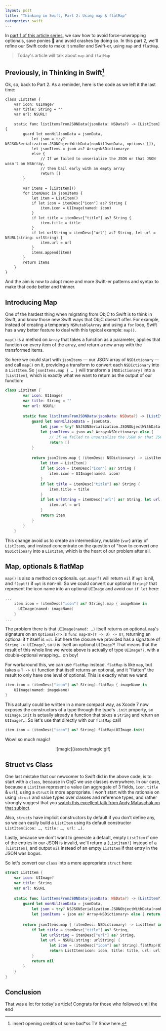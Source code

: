 ```yaml
---
layout: post
title: "Thinking in Swift, Part 2: Using map & flatMap"
categories: swift
---
```


In [part 1 of this article series](/swift/2015/09/06/thinking-in-swift-1), we saw how to avoid force-unwrapping optionals, save ponies 🐴 and avoid crashes by doing so. In this part 2, we'll refine our Swift code to make it smaller and Swift-er, using `map` and `flatMap`.

> Today's article will talk about `map` and `flatMap`

## Previously, in Thinking in Swift[^tvshow-intro]

[^tvshow-intro]: insert opening credits of some bad*ss TV Show here.

Ok, so, back to Part 2. As a reminder, here is the code as we left it the last time:

```
class ListItem {
    var icon: UIImage?
    var title: String = ""
    var url: NSURL!
    
    static func listItemsFromJSONData(jsonData: NSData?) -> [ListItem] {
        guard let nonNilJsonData = jsonData,
            let json = try? NSJSONSerialization.JSONObjectWithData(nonNilJsonData, options: []),
            let jsonItems = json as? Array<NSDictionary>
            else {
                // If we failed to unserialize the JSON or that JSON wasn't an NSArray,
                // then bail early with an empty array
                return []
        }
        
        var items = [ListItem]()
        for itemDesc in jsonItems {
            let item = ListItem()
            if let icon = itemDesc["icon"] as? String {
                item.icon = UIImage(named: icon)
            }
            if let title = itemDesc["title"] as? String {
                item.title = title
            }
            if let urlString = itemDesc["url"] as? String, let url = NSURL(string: urlString) {
                item.url = url
            }
            items.append(item)
        }
        return items
    }
}
```

And the aim is now to adopt more and more Swift-er patterns and syntax to make that code better and thinner.

## Introducing Map

One of the hardest thing when migrating from ObjC to Swift is to think in Swift, and know those new Swift ways that ObjC doesn't offer. For example, instead of creating a temporary `NSMutableArray` and using a `for` loop, Swift has a way better feature to deal with this typical example: `map()`.

`map()` is a method on `Array` that takes a function as a parameter, applies that function on every item of the array, and return a new array with the transformed items.

So here we could start with `jsonItems` — our JSON array of `NSDictionary` — and call `map()` on it, providing a transform to convert each `NSDictionary` into a `ListItem`. So `jsonItems.map { … }` will transform a `[NSDictionary]` into a `[ListItem]`, which is exactly what we want to return as the output of our function:

```swift
class ListItem {
        var icon: UIImage?
        var title: String = ""
        var url: NSURL!
        
        static func listItemsFromJSONData(jsonData: NSData?) -> [ListItem] {
            guard let nonNilJsonData = jsonData,
                let json = try? NSJSONSerialization.JSONObjectWithData(nonNilJsonData, options: []),
                let jsonItems = json as? Array<NSDictionary> else {
                    // If we failed to unserialize the JSON or that JSON wasn't an NSArray, then bail early with an empty array
                    return []
            }
            
            return jsonItems.map { (itemDesc: NSDictionary) -> ListItem in
                let item = ListItem()
                if let icon = itemDesc["icon"] as? String {
                    item.icon = UIImage(named: icon)
                }
                if let title = itemDesc["title"] as? String {
                    item.title = title
                }
                if let urlString = itemDesc["url"] as? String, let url = NSURL(string: urlString) {
                    item.url = url
                }
                return item
            }
        }
    }
```

This change avoid us to create an intermediary, mutable (`var`) array of `ListItems`, and instead concentrate on the question of "how to convert one `NSDictionary` into a `ListItem`, which is the heart of our problem after all.

## Map, optionals & flatMap

`map()` is also a method on optionals. `opt.map(f)` will return `nil` if `opt` is nil, and `f(opt!)` if `opt` is non-nil. So we could convert our optional `String?` that represent the icon name into an optional `UIImage` and avoid our `if let` here: 

```swift
...
    item.icon = (itemDesc["icon"] as? String).map { imageName in
      UIImage(named: imageName)
    }
...
```

The problem there is that `UIImage(named: …)` itself returns an optional. `map`'s signature on an `Optional<T>` is `func map<U>(T -> U) -> U?`, returning an optional if `T` itself is `nil`. But here the closure we provided has a signature of `String -> UIImage?`, so `U` is itself an optional `UIImage?`! That means that the result of this whole line we wrote above is actually of type `UIImage??`, with a double-optional wrapping… oh boy!

For workaround this, we can use `flatMap` instead. `flatMap` is like `map`, but takes a `T -> U?` function that itself returns an optional, and it "flatten" the result to only have one level of optional. This is exactly what we want!

```swift
item.icon = (itemDesc["icon"] as? String).flatMap { imageName in
    UIImage(named: imageName)
}
```

This actually could be written in a more compact way, as Xcode 7 now exposes the constructors of a type through the type's `.init` property, so `UIImage.init` is actually already a function that takes a `String` and return an `UIImage?`… So let's use that directly with our `flatMap` call!

```swift
item.icon = (itemDesc["icon"] as? String).flatMap(UIImage.init)
```

Wow! so much magic!

<center>![magic](/assets/magic.gif)</center>

## Struct vs Class

One last mistake that our newcomer to Swift did in the above code, is to start with a `class`, because in ObjC we use classes everywhere. In our case, because a `ListItem` represent a value (an aggregate of 3 fields, `icon`, `title` & `url`), using a `struct` is more appropriate. I won't start with the rationale on using `struct` and value types over classes and reference types, and rather strongly suggest that you [watch this excellent talk from Andy Matuschak on that subject](https://realm.io/news/andy-matuschak-controlling-complexity/).

Also, `structs` have implicit constructors by default if you don't define any, so we can easily build a `ListItem` using its default constructor `ListItem(icon: …, title: …, url: …)`.

Lastly, because we don't want to generate a default, empty `ListItem` if one of the entries in our JSON is invalid, we'll return a `[ListItem?]` instead of a `[ListItem]`, and output `nil` instead of an empty `ListItem` if that entry in the JSON was bogus.

So let's convert our `class` into a more appropriate `struct` here:

```swift
struct ListItem {
    var icon: UIImage?
    var title: String
    var url: NSURL
    
    static func listItemsFromJSONData(jsonData: NSData?) -> [ListItem?] {
        guard let nonNilJsonData = jsonData,
            let json = try? NSJSONSerialization.JSONObjectWithData(nonNilJsonData, options: []),
            let jsonItems = json as? Array<NSDictionary> else { return [] }
        
        return jsonItems.map { (itemDesc: NSDictionary) -> ListItem? in
            if let title = itemDesc["title"] as? String,
                let urlString = itemDesc["url"] as? String,
                let url = NSURL(string: urlString) {
                    let icon = (itemDesc["icon"] as? String).flatMap(UIImage.init)
                    return ListItem(icon: icon, title: title, url: url)
            }
            return nil
        }
    }
}
```

## Conclusion

That was a lot for today's article! Congrats for those who followed until the end
